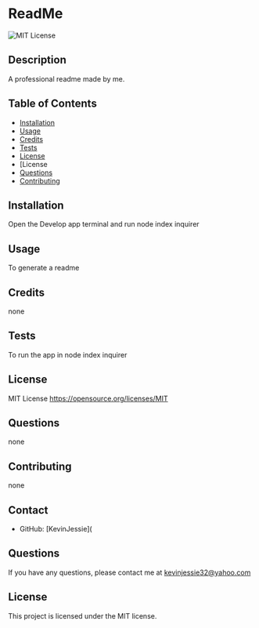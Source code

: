 # ReadMe
  ![MIT License](https://img.shields.io/badge/license-MIT-blue.svg)
  ## Description
  A professional readme made by me.
  ## Table of Contents
  * [Installation](#installation)
  * [Usage](#usage)
  * [Credits](#credits)
  * [Tests](#tests)
  * [License](#license)
  * [License
  * [Questions](#questions)
  * [Contributing](#contributing)
  
  ## Installation
  Open the Develop app terminal and run node index inquirer
  ## Usage
  To generate a readme
  ## Credits
  none
  ## Tests
  To run the app in node index inquirer
  ## License
  MIT License
  https://opensource.org/licenses/MIT
  ## Questions
  none
  ## Contributing
  none

  ## Contact
  * GitHub: [KevinJessie](
  

  ## Questions

  If you have any questions, please contact me at kevinjessie32@yahoo.com

  ## License

  This project is licensed under the MIT license.

  



